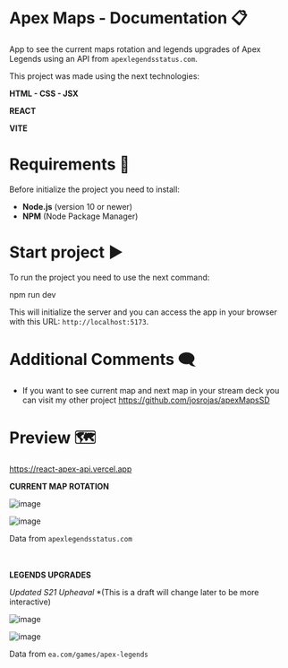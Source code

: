 # Apex Maps - Documentation 📋

App to see the current maps rotation and legends upgrades of Apex Legends using an API from `apexlegendsstatus.com`.

This project was made using the next technologies:

**HTML - CSS - JSX**

**REACT**

**VITE**

# Requirements 🔎

Before initialize the project you need to install:

- **Node.js** (version 10 or newer)
- **NPM** (Node Package Manager)

# Start project ▶️

To run the project you need to use the next command:

npm run dev

This will initialize the server and you can access the app in your browser with this URL: `http://localhost:5173`. 

# Additional Comments 🗨
- If you want to see current map and next map in your stream deck you can visit my other project https://github.com/josrojas/apexMapsSD

# Preview 🗺

https://react-apex-api.vercel.app

**CURRENT MAP ROTATION**

![image](https://github.com/josrojas/ReactApexApi/assets/73319827/f4f06e54-2e2a-45be-891d-60768f4c6810)

![image](https://github.com/josrojas/ReactApexApi/assets/73319827/db038de1-b991-40e2-85ea-cf7edd5e1ba0)

Data from `apexlegendsstatus.com`
<br><br><br>

**LEGENDS UPGRADES** 

*Updated S21 Upheaval*  *(This is a draft will change later to be more interactive)

![image](https://github.com/josrojas/ReactApexApi/assets/73319827/47b9d98e-3e27-4c95-8c0a-0bde1a7294cc)

![image](https://github.com/josrojas/ReactApexApi/assets/73319827/f953dcd5-50f7-4e29-b511-61d91924dd34)

Data from `ea.com/games/apex-legends`

